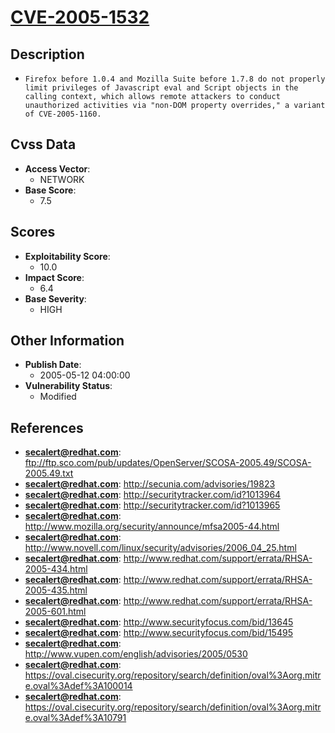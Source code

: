 
# [CVE-2005-1532](https://cve.mitre.org/cgi-bin/cvename.cgi?name=CVE-2005-1532)

## Description

- `Firefox before 1.0.4 and Mozilla Suite before 1.7.8 do not properly limit privileges of Javascript eval and Script objects in the calling context, which allows remote attackers to conduct unauthorized activities via "non-DOM property overrides," a variant of CVE-2005-1160.`

## Cvss Data

- **Access Vector**:
  - NETWORK
- **Base Score**:
  - 7.5

## Scores

- **Exploitability Score**:
  - 10.0
- **Impact Score**:
  - 6.4
- **Base Severity**:
  - HIGH

## Other Information

- **Publish Date**:
  - 2005-05-12 04:00:00
- **Vulnerability Status**:
  - Modified

## References

- **secalert@redhat.com**: ftp://ftp.sco.com/pub/updates/OpenServer/SCOSA-2005.49/SCOSA-2005.49.txt
- **secalert@redhat.com**: http://secunia.com/advisories/19823
- **secalert@redhat.com**: http://securitytracker.com/id?1013964
- **secalert@redhat.com**: http://securitytracker.com/id?1013965
- **secalert@redhat.com**: http://www.mozilla.org/security/announce/mfsa2005-44.html
- **secalert@redhat.com**: http://www.novell.com/linux/security/advisories/2006_04_25.html
- **secalert@redhat.com**: http://www.redhat.com/support/errata/RHSA-2005-434.html
- **secalert@redhat.com**: http://www.redhat.com/support/errata/RHSA-2005-435.html
- **secalert@redhat.com**: http://www.redhat.com/support/errata/RHSA-2005-601.html
- **secalert@redhat.com**: http://www.securityfocus.com/bid/13645
- **secalert@redhat.com**: http://www.securityfocus.com/bid/15495
- **secalert@redhat.com**: http://www.vupen.com/english/advisories/2005/0530
- **secalert@redhat.com**: https://oval.cisecurity.org/repository/search/definition/oval%3Aorg.mitre.oval%3Adef%3A100014
- **secalert@redhat.com**: https://oval.cisecurity.org/repository/search/definition/oval%3Aorg.mitre.oval%3Adef%3A10791
